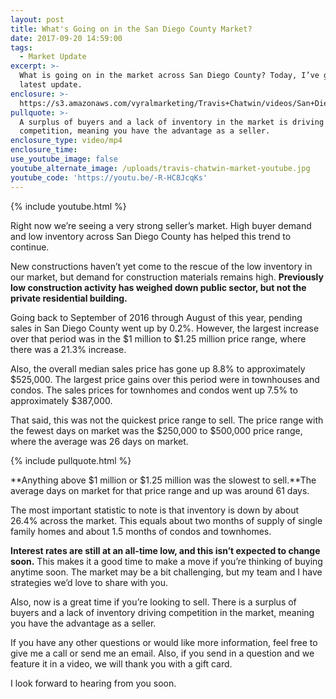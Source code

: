 ```yaml
---
layout: post
title: What's Going on in the San Diego County Market?
date: 2017-09-20 14:59:00
tags:
  - Market Update
excerpt: >-
  What is going on in the market across San Diego County? Today, I’ve got the
  latest update.
enclosure: >-
  https://s3.amazonaws.com/vyralmarketing/Travis+Chatwin/videos/San+Diego+Real+Estate-+Will+Changes+in+Our+Local+Market+Affect+You%253F.mp4
pullquote: >-
  A surplus of buyers and a lack of inventory in the market is driving up
  competition, meaning you have the advantage as a seller.
enclosure_type: video/mp4
enclosure_time:
use_youtube_image: false
youtube_alternate_image: /uploads/travis-chatwin-market-youtube.jpg
youtube_code: 'https://youtu.be/-R-HC8JcqKs'
---
```



{% include youtube.html %}

Right now we’re seeing a very strong seller’s market. High buyer demand and low inventory across San Diego County has helped this trend to continue.

New constructions haven’t yet come to the rescue of the low inventory in our market, but demand for construction materials remains high. **Previously low construction activity has weighed down public sector, but not the private residential building.**

Going back to September of 2016 through August of this year, pending sales in San Diego County went up by 0.2%. However, the largest increase over that period was in the $1 million to $1.25 million price range, where there was a 21.3% increase.

Also, the overall median sales price has gone up 8.8% to approximately $525,000. The largest price gains over this period were in townhouses and condos. The sales prices for townhomes and condos went up 7.5% to approximately $387,000.

That said, this was not the quickest price range to sell. The price range with the fewest days on market was the $250,000 to $500,000 price range, where the average was 26 days on market.

{% include pullquote.html %}

**Anything above $1 million or $1.25 million was the slowest to sell.**The average days on market for that price range and up was around 61 days.

The most important statistic to note is that inventory is down by about 26.4% across the market. This equals about two months of supply of single family homes and about 1.5 months of condos and townhomes.

**Interest rates are still at an all-time low, and this isn’t expected to change soon.** This makes it a good time to make a move if you’re thinking of buying anytime soon. The market may be a bit challenging, but my team and I have strategies we’d love to share with you.

Also, now is a great time if you’re looking to sell. There is a surplus of buyers and a lack of inventory driving competition in the market, meaning you have the advantage as a seller.

If you have any other questions or would like more information, feel free to give me a call or send me an email. Also, if you send in a question and we feature it in a video, we will thank you with a gift card.

I look forward to hearing from you soon.